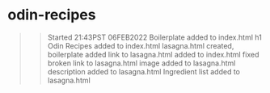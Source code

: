 # odin-recipes
>>Started 21:43PST 06FEB2022
Boilerplate added to index.html
h1 Odin Recipes added to index.html
lasagna.html created, boilerplate added
link to lasagna.html added to index.html
>fixed broken link to lasagna.html
image added to lasagna.html
description added to lasagna.html
Ingredient list added to lasagna.html